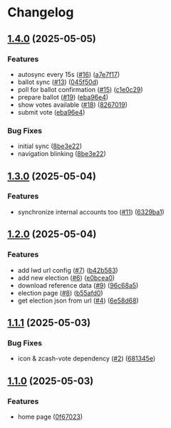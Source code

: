 # Changelog

## [1.4.0](https://github.com/hhanh00/zcvoter/compare/zcvoter-v1.3.0...zcvoter-v1.4.0) (2025-05-05)


### Features

* autosync every 15s ([#16](https://github.com/hhanh00/zcvoter/issues/16)) ([a7e7f17](https://github.com/hhanh00/zcvoter/commit/a7e7f17fb24cbf9f1d57146c17e28a01c999892f))
* ballot sync ([#13](https://github.com/hhanh00/zcvoter/issues/13)) ([045f50d](https://github.com/hhanh00/zcvoter/commit/045f50d31c392219d1eae17c7a5f3aacc38b3627))
* poll for ballot confirmation ([#15](https://github.com/hhanh00/zcvoter/issues/15)) ([c1e0c29](https://github.com/hhanh00/zcvoter/commit/c1e0c29e7286bd1b547cba03b5901bd194342274))
* prepare ballot ([#19](https://github.com/hhanh00/zcvoter/issues/19)) ([eba96e4](https://github.com/hhanh00/zcvoter/commit/eba96e4acc475df47aac5b4ca4d09bc020bb06fe))
* show votes available ([#18](https://github.com/hhanh00/zcvoter/issues/18)) ([8267019](https://github.com/hhanh00/zcvoter/commit/8267019236ac75f5239cca9fc7a7fd2344890bf0))
* submit vote ([eba96e4](https://github.com/hhanh00/zcvoter/commit/eba96e4acc475df47aac5b4ca4d09bc020bb06fe))


### Bug Fixes

* initial sync ([8be3e22](https://github.com/hhanh00/zcvoter/commit/8be3e22493767c5828402d3e4f4b2948cb306815))
* navigation blinking ([8be3e22](https://github.com/hhanh00/zcvoter/commit/8be3e22493767c5828402d3e4f4b2948cb306815))

## [1.3.0](https://github.com/hhanh00/zcvoter/compare/zcvoter-v1.2.0...zcvoter-v1.3.0) (2025-05-04)


### Features

* synchronize internal accounts too ([#11](https://github.com/hhanh00/zcvoter/issues/11)) ([6329ba1](https://github.com/hhanh00/zcvoter/commit/6329ba14be229bd47c5ee316473a98818ce7f052))

## [1.2.0](https://github.com/hhanh00/zcvoter/compare/zcvoter-v1.1.1...zcvoter-v1.2.0) (2025-05-04)


### Features

* add lwd url config ([#7](https://github.com/hhanh00/zcvoter/issues/7)) ([b42b583](https://github.com/hhanh00/zcvoter/commit/b42b5836cd863b6c8e98084d8ae9c22083e2913f))
* add new election ([#6](https://github.com/hhanh00/zcvoter/issues/6)) ([e0bcea0](https://github.com/hhanh00/zcvoter/commit/e0bcea0bb2e554b680704647ec79b24af3c557cf))
* download reference data ([#9](https://github.com/hhanh00/zcvoter/issues/9)) ([96c68a5](https://github.com/hhanh00/zcvoter/commit/96c68a59787312f1e86291ca842f0b51d781a31f))
* election page ([#8](https://github.com/hhanh00/zcvoter/issues/8)) ([b55afd0](https://github.com/hhanh00/zcvoter/commit/b55afd08bffed98d6ad79b313f5e9d350c484de9))
* get election json from url ([#4](https://github.com/hhanh00/zcvoter/issues/4)) ([6e58d68](https://github.com/hhanh00/zcvoter/commit/6e58d68c868de152804918aa4476342c7c07e98b))

## [1.1.1](https://github.com/hhanh00/zcv01/compare/zcvoter-v1.1.0...zcvoter-v1.1.1) (2025-05-03)


### Bug Fixes

* icon & zcash-vote dependency ([#2](https://github.com/hhanh00/zcv01/issues/2)) ([681345e](https://github.com/hhanh00/zcv01/commit/681345e640ad5d749f8dd704d386031d0a844091))

## [1.1.0](https://github.com/hhanh00/zcv01/compare/zcvoter-v1.0.0...zcvoter-v1.1.0) (2025-05-03)


### Features

* home page ([0f67023](https://github.com/hhanh00/zcv01/commit/0f670239f0d08f363ab058bb840a93039e0c4375))
